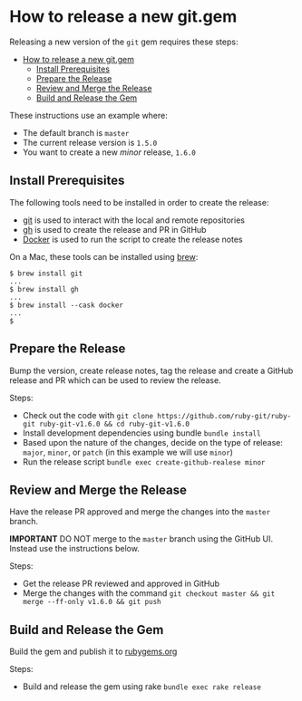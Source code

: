 <!--
# @markup markdown
# @title Releasing
-->

# How to release a new git.gem

Releasing a new version of the `git` gem requires these steps:

- [How to release a new git.gem](#how-to-release-a-new-gitgem)
  - [Install Prerequisites](#install-prerequisites)
  - [Prepare the Release](#prepare-the-release)
  - [Review and Merge the Release](#review-and-merge-the-release)
  - [Build and Release the Gem](#build-and-release-the-gem)

These instructions use an example where:

- The default branch is `master`
- The current release version is `1.5.0`
- You want to create a new *minor* release, `1.6.0`

## Install Prerequisites

The following tools need to be installed in order to create the release:

- [git](https://git-scm.com) is used to interact with the local and remote repositories
- [gh](https://cli.github.com) is used to create the release and PR in GitHub
- [Docker](https://www.docker.com) is used to run the script to create the release notes

On a Mac, these tools can be installed using [brew](https://brew.sh):

```shell
$ brew install git
...
$ brew install gh
...
$ brew install --cask docker
...
$
```

## Prepare the Release

Bump the version, create release notes, tag the release and create a GitHub release and PR which can be used to review the release.

Steps:

- Check out the code with `git clone https://github.com/ruby-git/ruby-git ruby-git-v1.6.0 && cd ruby-git-v1.6.0`
- Install development dependencies using bundle `bundle install`
- Based upon the nature of the changes, decide on the type of release: `major`, `minor`, or `patch` (in this example we will use `minor`)
- Run the release script `bundle exec create-github-realese minor`

## Review and Merge the Release

Have the release PR approved and merge the changes into the `master` branch.

**IMPORTANT** DO NOT merge to the `master` branch using the GitHub UI. Instead use the instructions below.

Steps:

- Get the release PR reviewed and approved in GitHub
- Merge the changes with the command `git checkout master && git merge --ff-only v1.6.0 && git push`

## Build and Release the Gem

Build the gem and publish it to [rubygems.org](https://rubygems.org/gems/git)

Steps:

- Build and release the gem using rake `bundle exec rake release`
